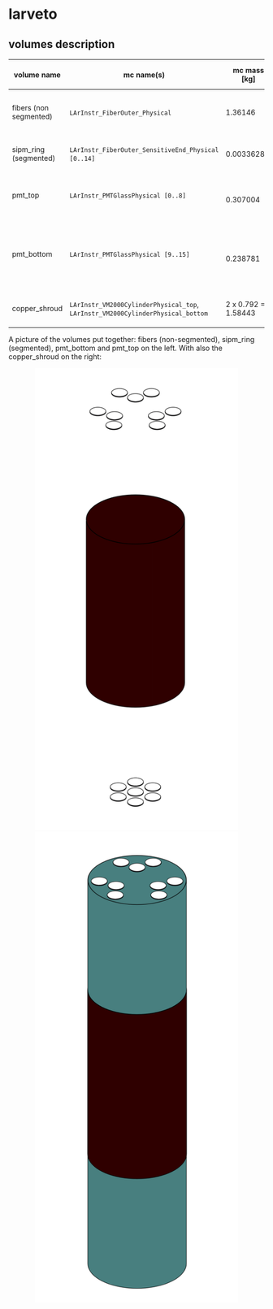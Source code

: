 # larveto

## volumes description

| volume name            | mc name(s)                                                                      | mc mass [kg]        | mc volume [cm^3] | density [g/cm^3] | volume description                                                                    | notes |
| ---------------------- | ------------------------------------------------------------------------------- | ------------------- | ---------------- | ---------------- | ------------------------------------------------------------------------------------- | ----- |
| fibers (non segmented) | `LArInstr_FiberOuter_Physical`                                                  | 1.36146             | 1296.629         | 1.05             | Cylinder (without top and bottom) around Ge array                                     |       |
| sipm_ring (segmented)  | `LArInstr_FiberOuter_SensitiveEnd_Physical [0..14]`                             | 0.00336289          | 1.4433           | 2.33             | Ring on the top of fiber shroud (where SiPMs are placed)                              |       |
| pmt_top                | `LArInstr_PMTGlassPhysical [0..8]`                                              | 0.307004            | 139.547          | 2.2              | Bases of the PMTs over the top of the fiber shroud at the end of the PMT housings     |       |
| pmt_bottom             | `LArInstr_PMTGlassPhysical [9..15]`                                             | 0.238781            | 108.537          | 2.2              | Bases of the PMTs under the bottom of the fiber shroud at the end of the PMT housings |       |
| copper_shroud          | `LArInstr_VM2000CylinderPhysical_top`, `LArInstr_VM2000CylinderPhysical_bottom` | 2 x 0.792 = 1.58443 | 1760.477         | 0.9              | Copper shroud at top and bottom of the fiber shroud                                   |       |

A picture of the volumes put together: fibers (non-segmented), sipm_ring (segmented), pmt_bottom and pmt_top on the left. With also the copper_shroud on the right:
<p align="center">
  <img src="fibers_pmts.png" width="400"/>
  <img src="fibers_pmts_coppersh.png" width="400"/>
</p>
